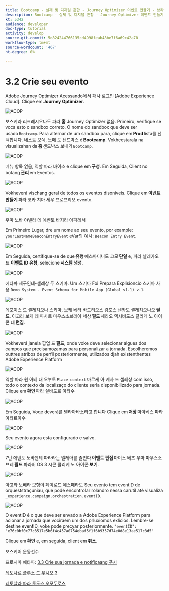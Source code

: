 ```yaml
---
title: Bootcamp - 실제 및 디지털 혼합 - Journey Optimizer 이벤트 만들기 - 브라질
description: Bootcamp - 실제 및 디지털 혼합 - Journey Optimizer 이벤트 만들기 - 브라질
kt: 5342
audience: developer
doc-type: tutorial
activity: develop
source-git-commit: 5d824244766135cd4998feab48be7f6a69c42a70
workflow-type: tm+mt
source-wordcount: '467'
ht-degree: 0%

---
```


# 3.2 Crie seu evento

Adobe Journey Optimizer Acessando에서 패사 로그인 [Adobe Experience Cloud]. Clique em **Journey Optimizer**.

![ACOP](./images/acophome.png)

보스케라 리크레시오나도 파라 **홈** Journey Optimizer 없음. Primeiro, verifique se voca esto o sandbox correto. O nome do sandbox que deve ser usado `Bootcamp`. Para alternar de um sandbox para, clique em **Prod** lista를 선택합니다. 네스트 모예, 노메 도 샌드박스 é **Bootcamp**. Vokheestarala na visualizahan da **홈** 샌드박스 보내기 `Bootcamp`.

![ACOP](./images/acoptriglp.png)

메뉴 항목 없음, 역할 파라 바이소 e clique em **구성**. Em Seguida, Client no botang **관리** em Eventos.

![ACOP](./images/acopmenu.png)

Vokheverá vischang geral de todos os eventos disoniveis. Clique em **이벤트 만들기** 파라 코카 치아 세우 프로프리오 evento.

![ACOP](./images/emptyevent.png)

우마 노바 야넬라 데 에벤토 바지라 아파레서

Em Primeiro Lugar, dre um nome ao seu evento, por example: `yourLastNameBeaconEntryEvent` eVar의 예시: `Beacon Entry Event`.

![ACOP](./images/eventdescription.png)

Em Seguida, certifique-se de que **유형** 에스파디니도 코모 **단일** e, 파라 셀레카오 드 **이벤트 ID 유형**, selecione **시스템 생성**.

![ACOP](./images/eventidtype.png)

에타파 세구인테-셀레상 두 스키마. Um 스키마 Foi Prepara Explisioncio 스키마 사용 `Demo System - Event Schema for Mobile App (Global v1.1) v.1`.

![ACOP](./images/eventschema.png)

데포이스 드 셀레치오나 스키마, 보케 베라 바드리오스 캄포스 센카도 셀레치오나오 **필드**. 아고라 보케 데 파사르 마우스소브레아 세상 **필드** 세라오 엑시비도스 클리케 노 아이콘 데 **편집**.

![ACOP](./images/eventpayload.png)

Vokheverá janela 팝업 드 **필드**, onde voke deve selecionar algues dos campos que precisamozamas para personalizar a jornada. Escolheremos outtres atribos de perfil posteriormente, utilizados djah existenthentes Adobe Experience Platform

![ACOP](./images/eventfields.png)

역할 파라 원 아테 대 오부토 `Place context` 마르케 아 케사 드 셀레상 com isso, todo o contexto da localizaço do cliente serla disponibilizado para jornada. Clique em **확인** 파라 살바도르 아타수

![ACOP](./images/eventpayloadbr.png)

Em Seguida, Voqe deverá를 텔라아바소라고 합니다 Clique em **저장** 마아베스 파라 아타르아수

![ACOP](./images/eventsave.png)

Seu evento agora esta configurado e salvo.

![ACOP](./images/eventdone.png)

7번 에벤토 노바멘테 파라라는 텔레아를 줄인다 **이벤트 편집** 마이스 베즈 우마 마우스소브레 **필드** 파라버 OS 3 시콘 클리케 노 아이콘 **보기**.

![ACOP](./images/viewevent.png)

아고라 보베라 모형이 페이로드 에스페라도
Seu evento tem eventID de orqueststraçuniau, que pode encontrolar rolandro nessa carutil até visualiza `_experience.campaign.orchestration.eventID`.

![ACOP](./images/payloadeventID.png)

O eventID é o que deve ser envado a Adobe Experience Platform para acionar a jornada que vociraem um dos prluxiomos exlicios. Lembre-se destine eventID, voke pode precyar posteriormente.
`"eventID": "e76c0bf0c77c3517e5b6f4c457a0754ebaf5f1f6b9357d74e0d8e13ae517c3d5"`

Clique em **확인** e, em seguida, client em **취소**.

보스케어 운동선수

프로시마 에타파: [3.3 Crie sua jornada e notificaang 푸시](./ex3.md)

[레토나르 플루소 드 우시오 3](./uc3.md)

[레토날라 파라 토도스 오모두로스](../../overview.md)
